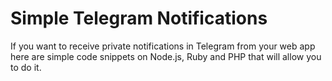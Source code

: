 # Simple Telegram Notifications

If you want to receive private notifications in Telegram from your web app here are simple code snippets on Node.js, Ruby and PHP that will allow you to do it.

